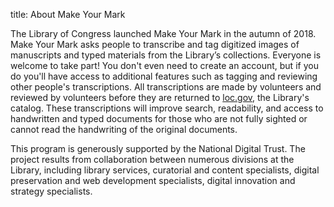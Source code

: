 title: About Make Your Mark

The Library of Congress launched Make Your Mark in the autumn of 2018. Make Your Mark asks people to transcribe and tag digitized images of manuscripts and typed materials from the Library’s collections. Everyone is welcome to take part! You don't even need to create an account, but if you do you'll have access to additional features such as tagging and reviewing other people's transcriptions. All transcriptions are made by volunteers and reviewed by volunteers before they are returned to [loc.gov](https://loc.gov/), the Library's catalog. These transcriptions will improve search, readability, and access to handwritten and typed documents for those who are not fully sighted or cannot read the handwriting of the original documents.

This program is generously supported by the National Digital Trust. The project results from collaboration between numerous divisions at the Library, including library services, curatorial and content specialists, digital preservation and web development specialists, digital innovation and strategy specialists.
